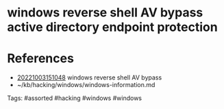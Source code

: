 # windows reverse shell AV bypass active directory endpoint protection

# References
- [20221003151048](/zet/20221003151048/README.md) windows reverse shell AV bypass
- ~/kb/hacking/windows/windows-information.md

Tags:
    #assorted #hacking #windows #windows
